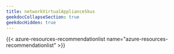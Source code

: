 ```yaml
---
title: networkVirtualApplianceSkus
geekdocCollapseSection: true
geekdocHidden: true
---
```


{{< azure-resources-recommendationlist name="azure-resources-recommendationlist" >}}

